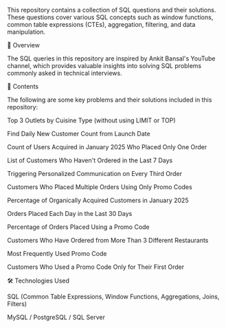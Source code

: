 This repository contains a collection of  SQL  questions and their solutions. These questions cover various SQL concepts such as window functions, common table expressions (CTEs), aggregation, filtering, and data manipulation.

📌 Overview

The SQL queries in this repository are inspired by Ankit Bansal's YouTube channel, which provides valuable insights into solving SQL problems commonly asked in technical interviews.

📂 Contents

The following are some key problems and their solutions included in this repository:

Top 3 Outlets by Cuisine Type (without using LIMIT or TOP)

Find Daily New Customer Count from Launch Date

Count of Users Acquired in January 2025 Who Placed Only One Order

List of Customers Who Haven't Ordered in the Last 7 Days

Triggering Personalized Communication on Every Third Order

Customers Who Placed Multiple Orders Using Only Promo Codes

Percentage of Organically Acquired Customers in January 2025

Orders Placed Each Day in the Last 30 Days

Percentage of Orders Placed Using a Promo Code

Customers Who Have Ordered from More Than 3 Different Restaurants

Most Frequently Used Promo Code

Customers Who Used a Promo Code Only for Their First Order

🛠 Technologies Used

SQL (Common Table Expressions, Window Functions, Aggregations, Joins, Filters)

MySQL / PostgreSQL / SQL Server
